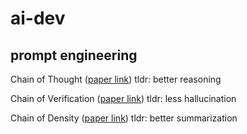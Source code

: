 # ai-dev


## prompt engineering

Chain of Thought ([paper link](https://arxiv.org/pdf/2201.11903.pdf))
tldr: better reasoning

Chain of Verification ([paper link](https://arxiv.org/pdf/2309.11495.pdf))
tldr: less hallucination

Chain of Density ([paper link](https://arxiv.org/pdf/2309.04269.pdf))
tldr: better summarization